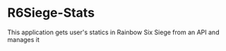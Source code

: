 # R6Siege-Stats
This application gets user's statics in Rainbow Six Siege from an API and manages it
